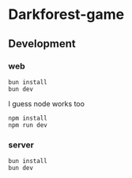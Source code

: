 # Darkforest-game

## Development

### web

```
bun install
bun dev
```
I guess node works too
```
npm install
npm run dev
```

### server


```
bun install
bun dev
```